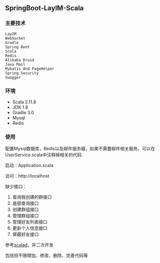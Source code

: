 ## SpringBoot-LayIM-Scala ###

### 主要技术 ### 

    LayIM
    WebSocket
    Gradle
    Spring Boot
    Scala
    Redis
    Alibaba Druid
    Java Mail
    Mybatis And PageHelper
    Spring Security
    Swagger

### 环境 ###

* Scala 2.11.8
* JDK 1.8
* Gradle 3.0
* Mysql
* Redis 

### 使用 ###

配置Mysql数据库，Redis以及邮件服务器，如果不需要邮件相关服务，可以在UserService.scala中注释掉相关的代码

启动：Application.scala

访问：http://localhost

缺少接口：

1. 查询我创建的群接口
2. 底部查询接口
3. 创建群组接口
4. 管理群组接口
5. 管理好友列表接口
6. 更新个人信息接口
7. 屏蔽好友接口




参考[scalad](https://github.com/scalad/LayIM)，并二次开发

包括但不限增加、修改、删除、完善代码等

